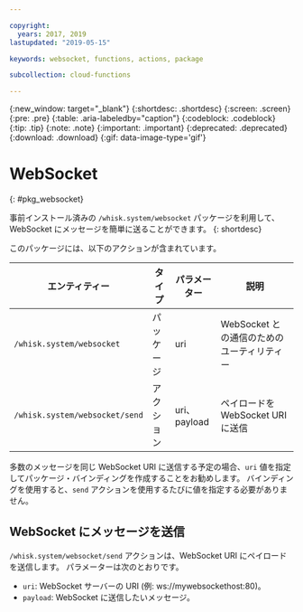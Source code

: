 ```yaml
---

copyright:
  years: 2017, 2019
lastupdated: "2019-05-15"

keywords: websocket, functions, actions, package

subcollection: cloud-functions

---
```


{:new_window: target="_blank"}
{:shortdesc: .shortdesc}
{:screen: .screen}
{:pre: .pre}
{:table: .aria-labeledby="caption"}
{:codeblock: .codeblock}
{:tip: .tip}
{:note: .note}
{:important: .important}
{:deprecated: .deprecated}
{:download: .download}
{:gif: data-image-type='gif'}

# WebSocket
{: #pkg_websocket}

事前インストール済みの `/whisk.system/websocket` パッケージを利用して、WebSocket にメッセージを簡単に送ることができます。
{: shortdesc}

このパッケージには、以下のアクションが含まれています。

| エンティティー | タイプ | パラメーター | 説明 |
| --- | --- | --- | --- |
| `/whisk.system/websocket` | パッケージ | uri | WebSocket との通信のためのユーティリティー |
| `/whisk.system/websocket/send` | アクション | uri、payload | ペイロードを WebSocket URI に送信 |

多数のメッセージを同じ WebSocket URI に送信する予定の場合、`uri` 値を指定してパッケージ・バインディングを作成することをお勧めします。 バインディングを使用すると、`send` アクションを使用するたびに値を指定する必要がありません。

## WebSocket にメッセージを送信

`/whisk.system/websocket/send` アクションは、WebSocket URI にペイロードを送信します。 パラメーターは次のとおりです。

- `uri`: WebSocket サーバーの URI (例: ws://mywebsockethost:80)。
- `payload`: WebSocket に送信したいメッセージ。

